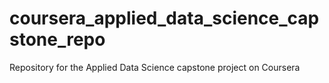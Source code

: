 # coursera_applied_data_science_capstone_repo
Repository for the Applied Data Science capstone project on Coursera
